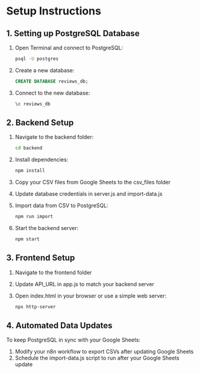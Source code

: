 # Setup Instructions

## 1. Setting up PostgreSQL Database

1. Open Terminal and connect to PostgreSQL:
   ```bash
   psql -U postgres
   ```

2. Create a new database:
   ```sql
   CREATE DATABASE reviews_db;
   ```

3. Connect to the new database:
   ```sql
   \c reviews_db
   ```

## 2. Backend Setup

1. Navigate to the backend folder:
   ```bash
   cd backend
   ```

2. Install dependencies:
   ```bash
   npm install
   ```

3. Copy your CSV files from Google Sheets to the csv_files folder

4. Update database credentials in server.js and import-data.js

5. Import data from CSV to PostgreSQL:
   ```bash
   npm run import
   ```

6. Start the backend server:
   ```bash
   npm start
   ```

## 3. Frontend Setup

1. Navigate to the frontend folder

2. Update API_URL in app.js to match your backend server

3. Open index.html in your browser or use a simple web server:
   ```bash
   npx http-server
   ```

## 4. Automated Data Updates

To keep PostgreSQL in sync with your Google Sheets:

1. Modify your n8n workflow to export CSVs after updating Google Sheets
2. Schedule the import-data.js script to run after your Google Sheets update
